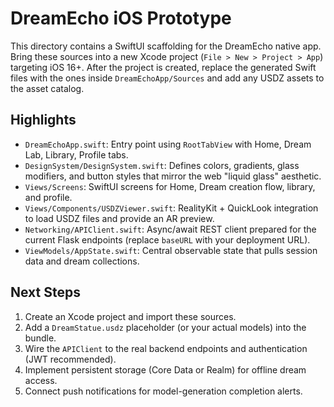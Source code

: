 # DreamEcho iOS Prototype

This directory contains a SwiftUI scaffolding for the DreamEcho native app. Bring these sources into a new Xcode project (`File > New > Project > App`) targeting iOS 16+. After the project is created, replace the generated Swift files with the ones inside `DreamEchoApp/Sources` and add any USDZ assets to the asset catalog.

## Highlights
- `DreamEchoApp.swift`: Entry point using `RootTabView` with Home, Dream Lab, Library, Profile tabs.
- `DesignSystem/DesignSystem.swift`: Defines colors, gradients, glass modifiers, and button styles that mirror the web "liquid glass" aesthetic.
- `Views/Screens`: SwiftUI screens for Home, Dream creation flow, library, and profile.
- `Views/Components/USDZViewer.swift`: RealityKit + QuickLook integration to load USDZ files and provide an AR preview.
- `Networking/APIClient.swift`: Async/await REST client prepared for the current Flask endpoints (replace `baseURL` with your deployment URL).
- `ViewModels/AppState.swift`: Central observable state that pulls session data and dream collections.

## Next Steps
1. Create an Xcode project and import these sources.
2. Add a `DreamStatue.usdz` placeholder (or your actual models) into the bundle.
3. Wire the `APIClient` to the real backend endpoints and authentication (JWT recommended).
4. Implement persistent storage (Core Data or Realm) for offline dream access.
5. Connect push notifications for model-generation completion alerts.
